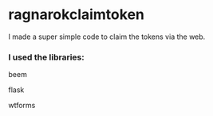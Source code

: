 # ragnarokclaimtoken


I made a super simple code to claim the tokens via the web.

### I used the libraries:

beem
<p>
flask
<p>
wtforms
